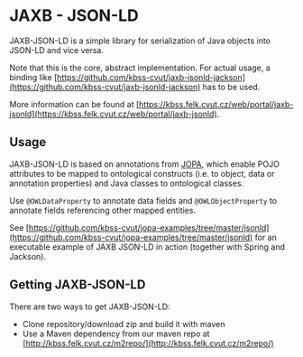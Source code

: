 # JAXB - JSON-LD

JAXB-JSON-LD is a simple library for serialization of Java objects into JSON-LD and vice versa.

Note that this is the core, abstract implementation. For actual usage, a binding like 
[https://github.com/kbss-cvut/jaxb-jsonld-jackson](https://github.com/kbss-cvut/jaxb-jsonld-jackson)
has to be used.

More information can be found at [https://kbss.felk.cvut.cz/web/portal/jaxb-jsonld](https://kbss.felk.cvut.cz/web/portal/jaxb-jsonld).

## Usage

JAXB-JSON-LD is based on annotations from [JOPA](https://github.com/kbss-cvut/jopa), which enable POJO attributes
to be mapped to ontological constructs (i.e. to object, data or annotation properties) and Java classes to ontological
classes.

Use `@OWLDataProperty` to annotate data fields and `@OWLObjectProperty` to annotate fields referencing other mapped entities.

See [https://github.com/kbss-cvut/jopa-examples/tree/master/jsonld](https://github.com/kbss-cvut/jopa-examples/tree/master/jsonld) for
an executable example of JAXB JSON-LD in action (together with Spring and Jackson).

## Getting JAXB-JSON-LD

There are two ways to get JAXB-JSON-LD:

* Clone repository/download zip and build it with maven
* Use a Maven dependency from our maven repo at [http://kbss.felk.cvut.cz/m2repo/](http://kbss.felk.cvut.cz/m2repo/)
